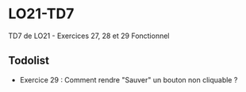 # LO21-TD7

TD7 de LO21 - Exercices 27, 28 et 29
Fonctionnel

## Todolist

* Exercice 29 : Comment rendre "Sauver" un bouton non cliquable ?
